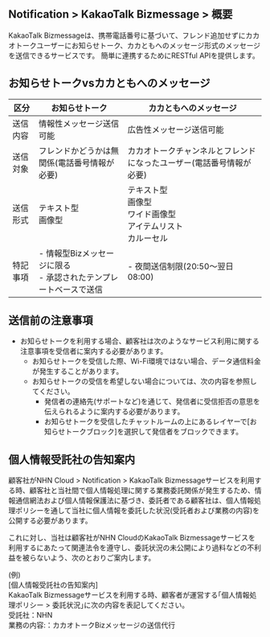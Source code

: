 ## Notification > KakaoTalk Bizmessage > 概要

KakaoTalk Bizmessageは、携帯電話番号に基づいて、フレンド追加せずにカカオトークユーザーにお知らせトーク、カカともへのメッセージ形式のメッセージを送信できるサービスです。
簡単に連携するためにRESTful APIを提供します。

## お知らせトークvsカカともへのメッセージ
| 区分  | お知らせトーク                                  | カカともへのメッセージ                                     |
| ----- |----------------------------------------|-------------------------------------------|
| 送信内容 | 情報性メッセージ送信可能                        | 広告性メッセージ送信可能                           |
| 送信対象 | フレンドかどうかは無関係(電話番号情報が必要)                 | カカオトークチャンネルとフレンドになったユーザー(電話番号情報が必要)           |
| 送信形式 | テキスト型<br>画像型                          | テキスト型<br>画像型<br>ワイド画像型<br>アイテムリスト<br>カルーセル |
| 特記事項 | - 情報型Bizメッセージに限る<br />- 承認されたテンプレートベースで送信 | - 夜間送信制限(20:50～翌日08:00)              |

## 送信前の注意事項
* お知らせトークを利用する場合、顧客社は次のようなサービス利用に関する注意事項を受信者に案内する必要があります。
  * お知らせトークを受信した際、Wi-Fi環境ではない場合、データ通信料金が発生することがあります。
  * お知らせトークの受信を希望しない場合については、次の内容を参照してください。
    * 発信者の連絡先(サポートなど)を通じて、発信者に受信拒否の意思を伝えられるように案内する必要があります。
    * お知らせトークを受信したチャットルームの上にあるレイヤーで[お知らせトークブロック]を選択して発信者をブロックできます。

## 個人情報受託社の告知案内
顧客社がNHN Cloud > Notification > KakaoTalk Bizmessageサービスを利用する時、顧客社と当社間で個人情報処理に関する業務委託関係が発生するため、情報通信網法および個人情報保護法に基づき、委託者である顧客社は、個人情報処理ポリシーを通して当社に個人情報を委託した状況(受託者および業務の内容)を公開する必要があります。

これに対し、当社は顧客社がNHN CloudのKakaoTalk Bizmessageサービスを利用するにあたって関連法令を遵守し、委託状況の未公開により過料などの不利益を被らないよう、次のとおりご案内します。

(例)<br>
[個人情報受託社の告知案内]<br>
KakaoTalk Bizmessageサービスを利用する時、顧客者が運営する｢個人情報処理ポリシー > 委託状況｣に次の内容を表記してください。<br>
受託社：NHN<br>
業務の内容:：カカオトークBizメッセージの送信代行<br>
